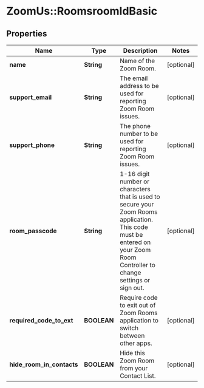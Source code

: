# ZoomUs::RoomsroomIdBasic

## Properties
Name | Type | Description | Notes
------------ | ------------- | ------------- | -------------
**name** | **String** | Name of the Zoom Room. | [optional] 
**support_email** | **String** | The email address to be used for reporting Zoom Room issues. | [optional] 
**support_phone** | **String** | The phone number to be used for reporting Zoom Room issues.  | [optional] 
**room_passcode** | **String** | 1-16 digit number or characters that is used to secure your Zoom Rooms application. This code must be entered on your Zoom Room Controller to change settings or sign out. | [optional] 
**required_code_to_ext** | **BOOLEAN** | Require code to exit out of Zoom Rooms application to switch between other apps.  | [optional] 
**hide_room_in_contacts** | **BOOLEAN** | Hide this Zoom Room from your Contact List.  | [optional] 


